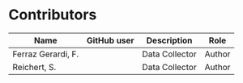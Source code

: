 # Contributors

Name | GitHub user | Description | Role
--- | --- | --- | ---
Ferraz Gerardi, F. | | Data Collector | Author
Reichert, S. | | Data Collector | Author
